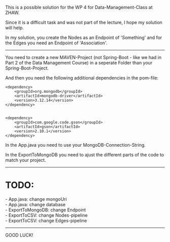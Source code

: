 This is a possible solution for the WP 4 for Data-Management-Class at ZHAW.

Since it is a difficult task and was not part of the lecture, I hope my solution will help.

In my solution, you create the Nodes as an Endpoint of 'Something' and for the Edges you need an Endpoint of 'Association'.

------------------------------------------------------------------------------------

You need to create a new MAVEN-Project (not Spring-Boot - like we had in Part 2 of the Data Management Course) in a seperate Folder than your Spring-Boot-Project.

And then you need the following additional dependencies in the pom-file:
    
    <dependency>
        <groupId>org.mongodb</groupId>
        <artifactId>mongodb-driver</artifactId>
        <version>3.12.14</version>
    </dependency>


    <dependency>
        <groupId>com.google.code.gson</groupId>
        <artifactId>gson</artifactId>
        <version>2.10.1</version>
    </dependency>


In the App.java you need to use your MongoDB-Connection-String.

In the ExportToMongoDB you need to ajust the different parts of the code to match your project.

------------------------------------------------------------------------------------

<h1>TODO:</h1>
- App.java: change mongoUri <br>
- App.java: change database <br>
- ExportToMongoDB: change Endpoint <br>
- ExportToCSV: change Nodes-pipeline <br>
- ExportToCSV: change Edges-pipeline <br>

------------------------------------------------------------------------------------


GOOD LUCK!